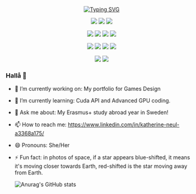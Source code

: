 <p align="center">
  <!-- Typing SVG by DenverCoder1 - https://github.com/DenverCoder1/readme-typing-svg -->
<a href="https://git.io/typing-svg"><img src="https://readme-typing-svg.demolab.com?font=Moderustic&size=25&pause=1000&color=FFF8DE&background=99A98F&center=true&vCenter=true&multiline=true&repeat=false&width=800&height=100&lines=Welcome+to+Katherine+Neul's+GitHub;Technical+Software+and+Games+Developer" alt="Typing SVG" /></a>
</p>

<p align="center">  
  <a /></a>
</p>

<p>
<div align="center">
  <img src="https://img.shields.io/badge/GitHub-%23121011.svg?style=for-the-badge&logo=github&logoColor=white">
  <img src="https://img.shields.io/badge/Git-%23F05033.svg?style=for-the-badge&logo=git&logoColor=white">
  <img src="https://img.shields.io/badge/Docker-2496ED.svg?style=for-the-badge&logo=docker&logoColor=white">
</div>
</p>

<p>
<div align="center">
  <img src="https://img.shields.io/badge/Python-3670A0?style=for-the-badge&logo=Python&logoColor=ffdd54">
  <img src="https://img.shields.io/badge/C-A8B9CC?style=for-the-badge&logo=C&logoColor=white">
  <img src="https://img.shields.io/badge/C%20Sharp-239120?style=for-the-badge&logo=Csharp&logoColor=white%22">
  <img src="https://img.shields.io/badge/C++-00599C?style=for-the-badge&logo=Cplusplus&logoColor=white">
</div>
</p>

<p>
<div align="center">
   <img src="https://img.shields.io/badge/Visual%20Studio-5C2D91.svg?style=for-the-badge&logo=visual-studio&logoColor=#007ACC">
  <img src="https://img.shields.io/badge/Visual%20Studio%20Code-0078d7.svg?style=for-the-badge&logo=visual-studio-code&logoColor=#007ACC"> 
  
  <img src="https://img.shields.io/badge/Unity-FFFFFF.svg?style=for-the-badge&logo=unity&logoColor=black">
  <img src="https://img.shields.io/badge/Unreal-0E1128.svg?style=for-the-badge&logo=unrealengine&logoColor=white">

</div>

<p>
<div align="center">
  <img src="https://img.shields.io/badge/Blender-%23F5792A.svg?style=for-the-badge&logo=blender&logoColor=white">
  <img src="https://img.shields.io/badge/Substance%20Painter-FFFFFF.svg?style=for-the-badge&logo=adobe&logoColor=red">
</div>
</p>

<p align="center">  
  <a /></a>
</p>

<p align="center">  
  <a /></a>
</p>

### Hallå 👋

- 🔭 I’m currently working on: My portfolio for Games Design
- 🌱 I’m currently learning: Cuda API and Advanced GPU coding.
- 💬 Ask me about: My Erasmus+ study abroad year in Sweden!
- 📫 How to reach me: https://www.linkedin.com/in/katherine-neul-a3368a175/
- 😄 Pronouns: She/Her
- ⚡ Fun fact: in photos of space, if a star appears blue-shifted, it means it's moving closer towards Earth, red-shifted is the star moving away from Earth.

  ![Anurag's GitHub stats](https://github-readme-stats.vercel.app/api?username=kneul14)


<!--
**kneul14/kneul14** is a ✨ _special_ ✨ repository because its `README.md` (this file) appears on your GitHub profile.

Here are some ideas to get you started:

- 🔭 I’m currently working on ...
- 🌱 I’m currently learning ...
- 👯 I’m looking to collaborate on ...
- 🤔 I’m looking for help with ...
- 💬 Ask me about ...
- 📫 How to reach me: ...
- 😄 Pronouns: ...
- ⚡ Fun fact: ...https://www.youtube.com/watch?v=KIuOvs4mKOg
-->
